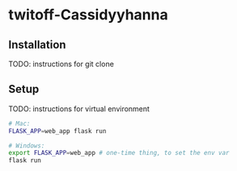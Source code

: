 # twitoff-Cassidyyhanna

## Installation

TODO: instructions for git clone

## Setup

TODO: instructions for virtual environment

```sh
# Mac:
FLASK_APP=web_app flask run

# Windows:
export FLASK_APP=web_app # one-time thing, to set the env var
flask run
```
